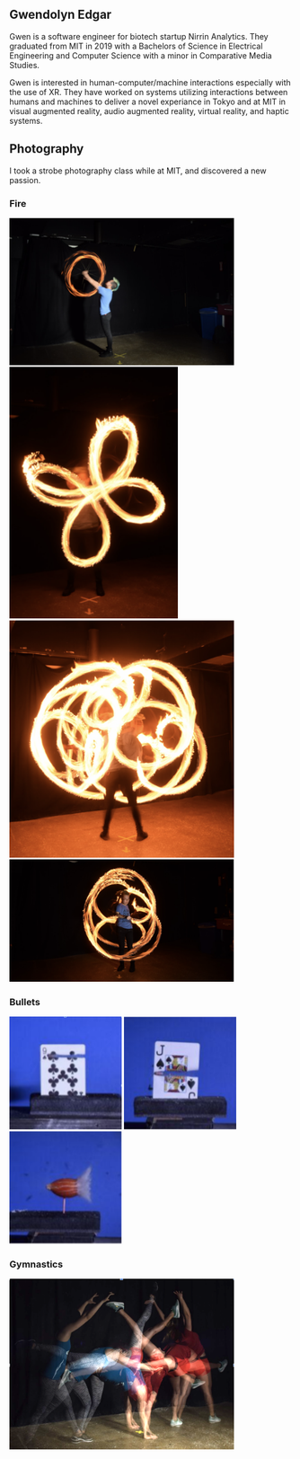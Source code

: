 ## Gwendolyn Edgar

Gwen is a software engineer for biotech startup Nirrin Analytics. They graduated from MIT in 2019 with a Bachelors of Science in Electrical Engineering and Computer Science with a minor in Comparative Media Studies. 

Gwen is interested in human-computer/machine interactions especially with the use of XR. They have worked on systems utilizing interactions between humans and machines to deliver a novel experiance in Tokyo and at MIT in visual augmented reality, audio augmented reality, virtual reality, and haptic systems. 

## Photography

I took a strobe photography class while at MIT, and discovered a new passion. 


### Fire 
<img src="images/fire1.png" alt="Fire" width="400"/>
<img src="images/fire2.png" alt="Fire" width="300"/>
<img src="images/fire3.png" alt="Fire" width="400"/>
<img src="images/fire4.png" alt="Fire" width="400"/>

### Bullets 
<img src="images/card1.png" alt="Card" width="200"/>
<img src="images/card2.png" alt="Card" width="200"/>
<img src="images/almond_bullet.png" alt="Almond" width="200"/>

### Gymnastics 
<img src="images/gymnastics.png" alt="Gymnastics" width="400"/>
